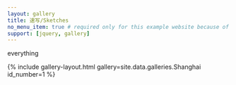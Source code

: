 ```yaml
---
layout: gallery
title: 速写/Sketches
no_menu_item: true # required only for this example website because of menu construction
support: [jquery, gallery]
---
```

everything

{% include gallery-layout.html gallery=site.data.galleries.Shanghai id_number=1 %}

[license]: http://creativecommons.org/licenses/by-nc-sa/4.0/
[repo]: https://github.com/opieters/jekyll-gallery-example
